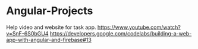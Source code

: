 # Angular-Projects

Help video and website for task app.
https://www.youtube.com/watch?v=SnF-6S0bGU4
https://developers.google.com/codelabs/building-a-web-app-with-angular-and-firebase#13
